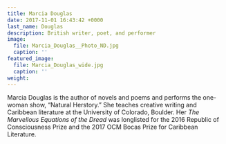 ```yaml
---
title: Marcia Douglas
date: 2017-11-01 16:43:42 +0000
last_name: Douglas
description: British writer, poet, and performer
image:
  file: Marcia_Douglas__Photo_ND.jpg
  caption: ''
featured_image:
  file: Marcia_Douglas_wide.jpg
  caption: ''
weight:
---
```

Marcia Douglas is the author of novels and poems and  performs  the  one-woman show, “Natural Herstory.” She teaches creative writing and Caribbean literature at the University of Colorado, Boulder. Her _The Marvellous Equations of the Dread_ was longlisted for the 2016 Republic of Consciousness Prize and the 2017 OCM Bocas Prize for Caribbean Literature.
